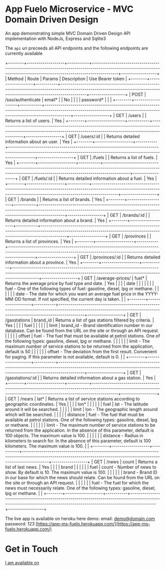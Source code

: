 # App Fuelo Microservice - MVC Domain Driven Design

An app demonstrating simple MVC Domain Driven Design API implementation with NodeJs, Express and Sqlite3

The `api` uri preceeds all API endpoints and the following endpoints are currently available

+--------+-------------------+-----------+-------------------------------------------------------------------------------------------------------------------------------------------------------------------------+------------------+
| Method | Route             | Params    | Description                                                                                                                                                             | Use Bearer token |
+--------+-------------------+-----------+-------------------------------------------------------------------------------------------------------------------------------------------------------------------------+------------------+
| POST   | /sso/authenticate | email*    |                                                                                                                                                                         | No               |
|        |                   | password* |                                                                                                                                                                         |                  |
+--------+-------------------+-----------+-------------------------------------------------------------------------------------------------------------------------------------------------------------------------+------------------+
| GET    | /users            |           | Returns a list of users.                                                                                                                                                | Yes              |
+--------+-------------------+-----------+-------------------------------------------------------------------------------------------------------------------------------------------------------------------------+------------------+
| GET    | /users/:id        |           | Returns detailed information about an user.                                                                                                                             | Yes              |
+--------+-------------------+-----------+-------------------------------------------------------------------------------------------------------------------------------------------------------------------------+------------------+
| GET    | /fuels            |           | Returns a list of fuels.                                                                                                                                                | Yes              |
+--------+-------------------+-----------+-------------------------------------------------------------------------------------------------------------------------------------------------------------------------+------------------+
| GET    | /fuels/:id        |           | Returns detailed information about a fuel.                                                                                                                              | Yes              |
+--------+-------------------+-----------+-------------------------------------------------------------------------------------------------------------------------------------------------------------------------+------------------+
| GET    | /brands           |           | Returns a list of brands.                                                                                                                                               | Yes              |
+--------+-------------------+-----------+-------------------------------------------------------------------------------------------------------------------------------------------------------------------------+------------------+
| GET    | /brands/:id       |           | Returns detailed information about a brand.                                                                                                                             | Yes              |
+--------+-------------------+-----------+-------------------------------------------------------------------------------------------------------------------------------------------------------------------------+------------------+
| GET    | /provinces        |           | Returns a list of provinces.                                                                                                                                            | Yes              |
+--------+-------------------+-----------+-------------------------------------------------------------------------------------------------------------------------------------------------------------------------+------------------+
| GET    | /provinces/:id    |           | Returns detailed information about a province.                                                                                                                          | Yes              |
+--------+-------------------+-----------+-------------------------------------------------------------------------------------------------------------------------------------------------------------------------+------------------+
| GET    | /average-prices/  | fuel*     | Returns the average price by fuel type and date.                                                                                                                        | Yes              |
|        |                   | date      |                                                                                                                                                                         |                  |
|        |                   |           | fuel - One of the following types of fuel: gasoline, diesel, lpg or methane.                                                                                            |                  |
|        |                   |           | date - The date for which you want an average fuel price in the YYYY-MM-DD format. If not specified, the current day is taken.                                          |                  |
+--------+-------------------+-----------+-------------------------------------------------------------------------------------------------------------------------------------------------------------------------+------------------+
| GET    | /gasstations      | brand_id  | Returns a list of gas stations filtered by criteria.                                                                                                                    | Yes              |
|        |                   | fuel      |                                                                                                                                                                         |                  |
|        |                   | limit     | brand_id - Brand identification number in our database. Can be found from the URL on the site or through an API request.                                                |                  |
|        |                   | offset    | fuel - The fuel that must be available at petrol stations. One of the following types: gasoline, diesel, lpg or methane.                                                |                  |
|        |                   |           | limit - The maximum number of service stations to be returned from the application, default is 50                                                                       |                  |
|        |                   |           | offset - The deviation from the first result. Convenient for paging. If this parameter is not available, default is 0.                                                  |                  |
+--------+-------------------+-----------+-------------------------------------------------------------------------------------------------------------------------------------------------------------------------+------------------+
| GET    | /gasstations/:id  |           | Returns detailed information about a gas station.                                                                                                                       | Yes              |
+--------+-------------------+-----------+-------------------------------------------------------------------------------------------------------------------------------------------------------------------------+------------------+
| GET    | /nears            | lat*      | Returns a list of service stations according to geographic coordinates.                                                                                                 | Yes              |
|        |                   | lon*      |                                                                                                                                                                         |                  |
|        |                   | fuel      | lat - The latitude around it will be searched.                                                                                                                          |                  |
|        |                   | limit     | lon - The geographic length around which will be searched.                                                                                                              |                  |
|        |                   | distance  | fuel - The fuel that must be available at petrol stations. One of the following types: gasoline, diesel, lpg or methane.                                                |                  |
|        |                   |           | limit - The maximum number of service stations to be returned from the application. In the absence of this parameter, default is 100 objects. The maximum value is 100. |                  |
|        |                   |           | distance - Radius in kilometers to search for. In the absence of this parameter, default is 100 kilometers. The maximum value is 100.                                   |                  |
+--------+-------------------+-----------+-------------------------------------------------------------------------------------------------------------------------------------------------------------------------+------------------+
| GET    | /news             | count     | Returns a list of last news.                                                                                                                                            | Yes              |
|        |                   | brand     |                                                                                                                                                                         |                  |
|        |                   | fuel      | count - Number of news to show. By default is 10. The maximum value is 100.                                                                                             |                  |
|        |                   |           | brand - Brand ID in our base for which the news should relate. Can be found from the URL on the site or through an API request.                                         |                  |
|        |                   |           | fuel - The fuel for which the news must necessarily relate. One of the following types: gasoline, diesel, lpg or methane.                                               |                  |
+--------+-------------------+-----------+-------------------------------------------------------------------------------------------------------------------------------------------------------------------------+------------------+

The live app is available on heroku here
demo:
   email: demo@domain.com
   password: 123
[https://app-ms-fuelo.herokuapp.com/](https://app-ms-fuelo.herokuapp.com/)


Get in Touch
===============

[I am available on](https://www.linkedin.com/in/angel-baev-33730150/)
